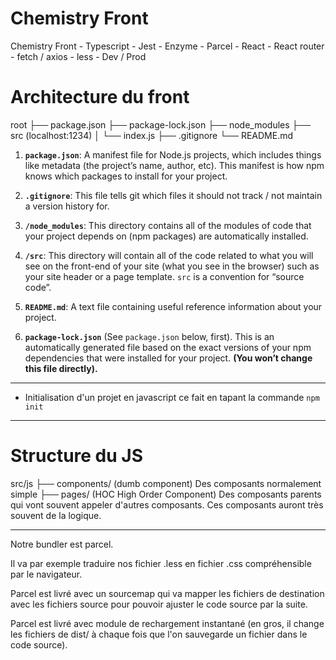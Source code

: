 # Chemistry Front

Chemistry Front - Typescript - Jest - Enzyme - Parcel - React - React router - fetch / axios - less - Dev / Prod

# Architecture du front

root
├── package.json
├── package-lock.json
├── node_modules
├── src (localhost:1234)
│ └── index.js
├── .gitignore
└── README.md

1. **`package.json`**: A manifest file for Node.js projects, which includes things like metadata (the project’s name, author, etc). This manifest is how npm knows which packages to install for your project.

2. **`.gitignore`**: This file tells git which files it should not track / not maintain a version history for.

3. **`/node_modules`**: This directory contains all of the modules of code that your project depends on (npm packages) are automatically installed.

4. **`/src`**: This directory will contain all of the code related to what you will see on the front-end of your site (what you see in the browser) such as your site header or a page template. `src` is a convention for “source code”.

5. **`README.md`**: A text file containing useful reference information about your project.

6. **`package-lock.json`** (See `package.json` below, first). This is an automatically generated file based on the exact versions of your npm dependencies that were installed for your project. **(You won’t change this file directly).**

---

- Initialisation d'un projet en javascript ce fait en tapant la commande `npm init`

---

# Structure du JS

src/js
├── components/ (dumb component) Des composants normalement simple
├── pages/ (HOC High Order Component) Des composants parents qui vont souvent appeler d'autres composants. Ces composants auront très souvent de la logique.

---

Notre bundler est parcel.

Il va par exemple traduire nos fichier .less en fichier .css compréhensible par le navigateur.

Parcel est livré avec un sourcemap qui va mapper les fichiers de destination avec les fichiers source pour pouvoir ajuster le code source par la suite.

Parcel est livré avec module de rechargement instantané (en gros, il change les fichiers de dist/ à chaque fois que l'on sauvegarde un fichier dans le code source).
